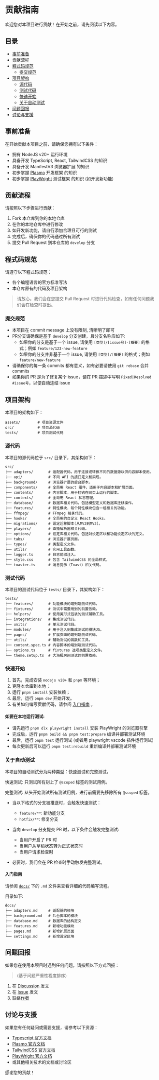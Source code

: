 # 贡献指南

欢迎您对本项目进行贡献！在开始之前，请先阅读以下内容。

## 目录

- [事前准备](#事前准备)
- [贡献流程](#贡献流程)
- [程式码规范](#程式码规范)
    - [提交规范](#提交规范)
- [项目架构](#项目架构)
    - [源代码](#源代码)
    - [测试代码](#测试代码)
    - [快速开始](#快速开始)
    - [关于自动测试](#关于自动测试)
- [问题回报](#问题回报)
- [讨论与支援](#讨论与支援)

## 事前准备

在开始贡献本项目之前，请确保您拥有以下条件：

- 拥有 NodeJS v20+ 运行环境
- 具备开发 TypeScript, React, TailwindCSS 的知识
- 具备开发 ManifestV3 浏览器扩展 的知识
- 初步掌握 [Plasmo](https://www.plasmo.com) 开发框架 的知识
- 初步掌握 [PlayWright](https://playwright.dev) 测试框架 的知识 (如开发新功能)

## 贡献流程

请按照以下步骤进行贡献：

1. Fork 本仓库到你的本地仓库
2. 在你的本地仓库中进行修改
3. 如开发新功能，请自行添加合理且可行的测试
4. 完成后，确保你的代码通过所有测试
5. 提交 Pull Request 到本仓库的 `develop` 分支

## 程式码规范

请遵守以下程式码规范：

- 各个编程语言的官方标准写法
- 本仓库原有的代码及项目架构

> 请放心，我们会在您提交 Pull Request 时进行代码检查，如有任何问题我们会在检查时提出。

### 提交规范

- 本项目在 commit message 上没有限制, 清晰明了即可
- PR分支请确保是基于 `develop` 分支创建，且分支名称应如下:
    - 如果你的分支是基于一个 issue, 请使用 `[类型]/[issue号]-[概要]` 的格式；例如 `feature/123-new-feature`
    - 如果你的分支并非基于一个 issue, 请使用 `[类型]/[概要]` 的格式；例如 `feature/new-feature`
- 请确保你的每一条 commits 都有意义，如有必要请使用 `git rebase` 合并 commits
- 如果你的 PR 是为了修复某个 issue，请在 PR 描述中写明 `Fixed|Resolved #issue号`，以便自动连结 issue

## 项目架构

本项目的架构如下：
```plaintext
assets/        # 项目资源文件
src/           # 项目源代码
tests/         # 项目测试代码
```

### 源代码

本项目的源代码位于 `src/` 目录下，其架构如下：
```
src/
├── adapters/       # 适配器代码，用于连接或转换不同的数据源以供内容脚本使用。
├── api/            # 不同 API 的接口定义和实现。
├── background/     # 浏览器扩展的后台脚本。
├── components/     # 全局用 React 组件，适用于内容脚本和扩展页面。
├── contents/       # 内容脚本，用于挂钩在网页上运行的脚本。
├── contexts/       # 全局用 React 状态管理。
├── database/       # 数据库相关代码，包括模型定义和数据库迁移操作。
├── features/       # 特性模块，每个特性模块包含一组相关的功能。
├── ffmpeg/         # FFmpeg 相关代码。
├── hooks/          # 全局用的自定义 React Hooks。
├── migrations/     # 设定迁移脚本(从MV2到MV3)。
├── players/        # 直播解析器相关代码。
├── options/        # 设定库相关代码，包括对设定区块和功能设定区块的定义。
├── tabs/           # 浏览器扩展页面。
├── types/          # 类型定义文件。
├── utils/          # 实用工具函数。
├── logger.ts       # 日志前缀注入。
├── style.css       # 包含 TailwindCSS 的全局样式。
└── toaster.ts      # 消息提示（Toast）相关代码。
```

### 测试代码

本项目的测试代码位于 `tests/` 目录下，其架构如下：

```
tests/ 
├── features/       # 功能模块的端到端测试代码。 
├── fixtures/       # 测试中需要用到的前置依赖。 
├── helpers/        # 使用类形式包装的测试辅助工具。
├── integrations/   # 集成测试代码。
├── units/          # 单元测试代码。
├── modules/        # 用于注入到集成测试的模块JS。
├── pages/          # 扩展页面的端到端测试代码。
├── utils/          # 辅助测试的函数和工具。
├── content.spec.ts # 内容脚本的端到端测试代码。
├── options.ts      # fixtures 选项类型定义文件。
└── theme.setup.ts  # 大海报房间测试的前置依赖。
```

### 快速开始

1. 首先，完成安装 `nodejs v20+` 和 `pnpm` 等环境；
2. 克隆本仓库到本地；
3. 运行 `pnpm install` 安装依赖；
4. 最后，运行 `pnpm dev` 开始开发。
5. 有关如何编写贡献代码，请参阅 [入门指南](#入门指南) 。


#### 如要在本地运行测试:
- 请先运行 `pnpm dlx playwright install` 安装 PlayWright 的浏览器引擎
- 完成后，运行 `pnpm build && pnpm test:prepare` 编译并部署测试环境
- 最后，运行 `pnpm test` 运行测试 (或者用 playwright vscode 插件运行测试)
- 每次更新后可以运行 `pnpm test:rebuild` 重新编译并部署测试环境

### 关于自动测试

本项目的自动测试分为两种类型：快速测试和完整测试。

快速测试: 只测试所有刻上了 `@scoped` 标签的测试用例。

完整测试: 从头开始测试所有测试用例，进行前需要先移除所有 `@scoped` 标签。

- 当以下格式的分支被推送时，会触发快速测试：
    - `feature/**`: 新功能分支
    - `hotfix/**`: 修复分支

- 当向 `develop` 分支提交 PR 时，以下条件会触发完整测试:
    - 当用户开启了 PR 时
    - 当用户从草稿状态转为正式状态时
    - 当用户请求检查时

- 必要时，我们会在 PR 检查时手动触发完整测试。

#### 入门指南

请参阅 [`docs/`](/docs/) 下的 `.md` 文件来查看详细的代码编写流程。

目录如下:
```
docs/
├── adapters.md     # 适配器的模块
├── background.md   # 后台脚本的模块
├── database.md     # 数据库的结构定义
├── features.md     # 新增功能模块
├── pages.md        # 新增扩展页面
└── settings.md     # 新增设定区块
```

## 问题回报

如果您在使用本项目时遇到任何问题，请按照以下方式回报：

>(基于问题严重性程度排序)

1. 在 [Discussion](https://github.com/eric2788/bilibili-vup-stream-enhancer/discussions) 发文
2. 在 [Issue](https://github.com/eric2788/bilibili-vup-stream-enhancer/issues) 发文
3. 联络[作者](https://t.me/eric1008818)

## 讨论与支援

如果您有任何疑问或需要支援，请参考以下资源：

- [Typescript 官方文档](https://www.typescriptlang.org/docs/)
- [Plasmo 官方文档](https://www.plasmo.com/docs/)
- [TailwindCSS 官方文档](https://tailwindcss.com/docs)
- [PlayWright 官方文档](https://playwright.dev/docs/intro)
- 或其他相关技术的文档或讨论区

感谢您的贡献！
